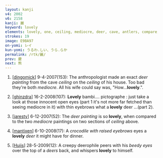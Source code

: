 ```yaml
---
layout: kanji
v4: 2002
v6: 2158
kanji: 麗
keyword: lovely
elements: lovely, one, ceiling, mediocre, deer, cave, antlers, compare, ceiling2, mediocre2, compare2
strokes: 19
image: E9BA97
on-yomi: レイ
kun-yomi: うるわ.しい、うら.らか
permalink: /rtk/麗/
prev: 慶
next: 熊
---
```


1) [<a href="http://kanji.koohii.com/profile/dingomick">dingomick</a>] 9-4-2007(153): The anthropologist made an exact <em>deer painting</em> from the cave <em>ceiling</em> on the <em>ceiling</em> of his house. Too bad they&#039;re both <em>mediocre</em>. All his wife could say was, &quot;How...<strong>lovely</strong>.&quot;.

2) [<a href="http://kanji.koohii.com/profile/ghinzdra">ghinzdra</a>] 16-2-2008(107): <strong>Lovely</strong> bambi.... pictographe : just take a look at those innocent open eyes (part 1 it&#039;s not more far fetched than seeing mediocre in it) with thin eyebrows what a<strong> lovely</strong> deer ...(part 2).

3) [<a href="http://kanji.koohii.com/profile/jaresty">jaresty</a>] 6-12-2007(52): The <em>deer painting</em> is so<strong> lovely</strong>, when compared to the two <em>mediocre</em> paintings on two sections of <em>ceiling</em> above.

4) [<a href="http://kanji.koohii.com/profile/mantixen">mantixen</a>] 6-10-2008(17): A <em>crocodile with raised eyebrows</em> eyes a<strong> lovely</strong> <em>deer</em> it might have for dinner.

5) [<a href="http://kanji.koohii.com/profile/Hujis">Hujis</a>] 28-5-2009(12): A creepy deerophile peers with his <em>beedy eyes</em> over the top of a <em>deers</em> back, and whispers<strong> lovely</strong> to himself.

